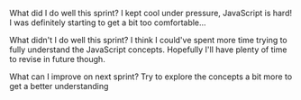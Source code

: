What did I do well this sprint?
I kept cool under pressure, JavaScript is hard! I was definitely starting to get a bit too comfortable...

 What didn't I do well this sprint?
 I think I could've spent more time trying to fully understand the JavaScript concepts. Hopefully I'll have plenty of time to revise in future though.

 What can I improve on next sprint?
 Try to explore the concepts a bit more to get a better understanding